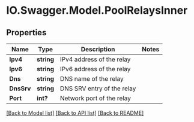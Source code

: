 # IO.Swagger.Model.PoolRelaysInner
## Properties

Name | Type | Description | Notes
------------ | ------------- | ------------- | -------------
**Ipv4** | **string** | IPv4 address of the relay | 
**Ipv6** | **string** | IPv6 address of the relay | 
**Dns** | **string** | DNS name of the relay | 
**DnsSrv** | **string** | DNS SRV entry of the relay | 
**Port** | **int?** | Network port of the relay | 

[[Back to Model list]](../README.md#documentation-for-models) [[Back to API list]](../README.md#documentation-for-api-endpoints) [[Back to README]](../README.md)

